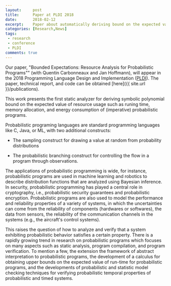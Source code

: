 ```yaml
---
layout:     post
title:      Paper at PLDI 2018 
date:       2018-02-12
excerpt:    Paper about automatically deriving bound on the expected value of resource usage for probabilistic programs at PLDI 2018.
categories: [Research,News]
tags:
 - research
 - conference
 - PLDI
comments: true
---
```


Our paper, "Bounded Expectations: Resource Analysis for Probabilistic Programs"" (with Quentin Carbonneaux and Jan Hoffmann), will appear in the 2018 Programming Language Design and Implementation ([PLDI][1]). The paper, technical report, and code can be obtained [here]({{ site.url }}/publications).

This work presents the first static analyzer for deriving symbolic polynomial bound on the expected value of resource usage such as runing time, memory allocation, and energy consumption of (imperative) probabilistic programs.

Probabilistic programing languages are standard programming languages like C, Java, or ML, with two additional constructs: 

* The sampling construct for drawing a value at random from probability distributions 

* The probabilistic branching construct for controlling the flow in a program through observations. 

The applications of probabilistic programming is wide, for instance, probabilistic programs are used in machine learning and robotics to describe distribution functions that are analyzed using Bayesian inference. In security, probabilistic programming has played a central role in cryptography, i.e., probabilistic security guarantees and probabilistic encryption. Probabilistic programs are also used to model the performance and reliability properties of a variety of systems, in which the uncertainties can come from the reliability of components (hardwares or softwares), the data from sensors, the reliability of the communication channels in the systems (e.g., the aircraft's control systems). 

This raises the question of how to analyze and verify that a system exhibiting probabilistic behavior satisfies a certain property. There is a rapidly growing trend in research on probabilistic programs which focuses on many aspects such as static analysis, program compilation, and program verification. To mention a few, the extension the framework of abstract interpretation to probabilistic programs, the development of a calculus for obtaining upper bounds on the expected value of run-time for probabilistic programs, and the developments of probabilistic and statistic model checking techniques for verifying probabilistic temporal properties of probabilistic and timed systems.
 

[1]: https://pldi18.sigplan.org/
